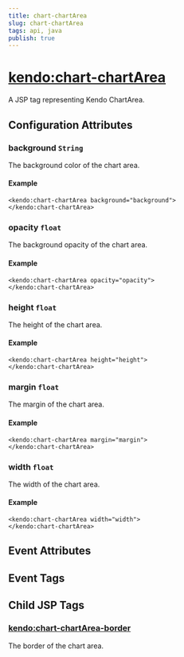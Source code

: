 ```yaml
---
title: chart-chartArea
slug: chart-chartArea
tags: api, java
publish: true
---
```


# <kendo:chart-chartArea>
A JSP tag representing Kendo ChartArea.

## Configuration Attributes


### background `String`

The background color of the chart area.

#### Example
    <kendo:chart-chartArea background="background">
    </kendo:chart-chartArea>
    

### opacity `float`

The background opacity of the chart area.

#### Example
    <kendo:chart-chartArea opacity="opacity">
    </kendo:chart-chartArea>
    

### height `float`

The height of the chart area.

#### Example
    <kendo:chart-chartArea height="height">
    </kendo:chart-chartArea>
    

### margin `float`

The margin of the chart area.

#### Example
    <kendo:chart-chartArea margin="margin">
    </kendo:chart-chartArea>
    

### width `float`

The width of the chart area.

#### Example
    <kendo:chart-chartArea width="width">
    </kendo:chart-chartArea>
    

## Event Attributes


## Event Tags
 

## Child JSP Tags

### [<kendo:chart-chartArea-border>](/api/wrappers/jsp/chart/chartarea-border)

The border of the chart area.
 
